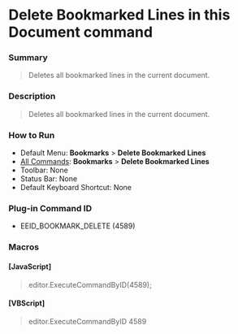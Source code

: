 # Delete Bookmarked Lines in this Document command

### Summary

> Deletes all bookmarked lines in the current document.

### Description

> Deletes all bookmarked lines in the current document.

### How to Run

- Default Menu: **Bookmarks** \> **Delete Bookmarked Lines**
- [All Commands](../tools/all_commands): **Bookmarks** \> **Delete Bookmarked Lines**
- Toolbar: None
- Status Bar: None
- Default Keyboard Shortcut: None

### Plug-in Command ID

- EEID\_BOOKMARK\_DELETE (4589)

### Macros

#### \[JavaScript\]

> editor.ExecuteCommandByID(4589);

#### \[VBScript\]

> editor.ExecuteCommandByID 4589